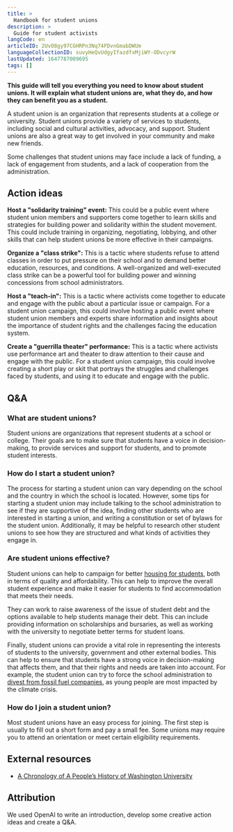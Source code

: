 ```yaml
---
title: >
  Handbook for student unions
description: >
  Guide for student activists
langCode: en
articleID: 2UvO8gy97CGHRPn3Nq74FDvnGmabDWUm
languageCollectionID: suvyHeQvUdgyIfazdfxMjiWY-ODvcyrW
lastUpdated: 1647787009695
tags: []
---
```


**This guide will tell you everything you need to know about student unions. It will explain what student unions are, what they do, and how they can benefit you as a student.**

A student union is an organization that represents students at a college or university. Student unions provide a variety of services to students, including social and cultural activities, advocacy, and support. Student unions are also a great way to get involved in your community and make new friends.

Some challenges that student unions may face include a lack of funding, a lack of engagement from students, and a lack of cooperation from the administration.

## Action ideas

**Host a "solidarity training" event:** This could be a public event where student union members and supporters come together to learn skills and strategies for building power and solidarity within the student movement. This could include training in organizing, negotiating, lobbying, and other skills that can help student unions be more effective in their campaigns.

**Organize a "class strike":** This is a tactic where students refuse to attend classes in order to put pressure on their school and to demand better education, resources, and conditions. A well-organized and well-executed class strike can be a powerful tool for building power and winning concessions from school administrators.

**Host a "teach-in":** This is a tactic where activists come together to educate and engage with the public about a particular issue or campaign. For a student union campaign, this could involve hosting a public event where student union members and experts share information and insights about the importance of student rights and the challenges facing the education system.

**Create a "guerrilla theater" performance:** This is a tactic where activists use performance art and theater to draw attention to their cause and engage with the public. For a student union campaign, this could involve creating a short play or skit that portrays the struggles and challenges faced by students, and using it to educate and engage with the public.

## Q&A

### What are student unions?

Student unions are organizations that represent students at a school or college. Their goals are to make sure that students have a voice in decision-making, to provide services and support for students, and to promote student interests.

### How do I start a student union?

The process for starting a student union can vary depending on the school and the country in which the school is located. However, some tips for starting a student union may include talking to the school administration to see if they are supportive of the idea, finding other students who are interested in starting a union, and writing a constitution or set of bylaws for the student union. Additionally, it may be helpful to research other student unions to see how they are structured and what kinds of activities they engage in.

### Are student unions effective?

Student unions can help to campaign for better [housing for students](/campaigns/housing), both in terms of quality and affordability. This can help to improve the overall student experience and make it easier for students to find accommodation that meets their needs.

They can work to raise awareness of the issue of student debt and the options available to help students manage their debt. This can include providing information on scholarships and bursaries, as well as working with the university to negotiate better terms for student loans.

Finally, student unions can provide a vital role in representing the interests of students to the university, government and other external bodies. This can help to ensure that students have a strong voice in decision-making that affects them, and that their rights and needs are taken into account. For example, the student union can try to force the school administration to [divest from fossil fuel companies](/campaigns/climate), as young people are most impacted by the climate crisis.

### How do I join a student union?

Most student unions have an easy process for joining. The first step is usually to fill out a short form and pay a small fee. Some unions may require you to attend an orientation or meet certain eligibility requirements.

## External resources

-   [A Chronology of A People’s History of Washington University](/campaigns/WashingtonUniversity)

## Attribution

We used OpenAI to write an introduction, develop some creative action ideas and create a Q&A.